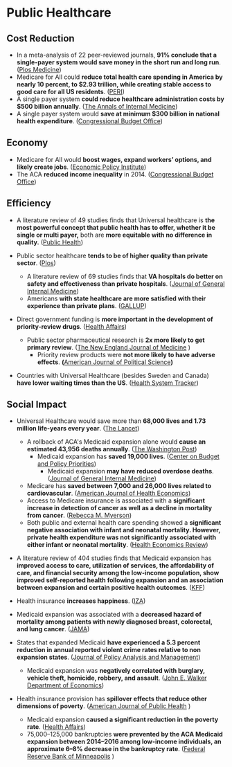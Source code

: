 # Public Healthcare

## Cost Reduction

* In a meta-analysis of 22 peer-reviewed journals, **91% conclude that a single-payer system would save money in the short run and long run**. \([Plos Medicine](https://heatinformatics.com/sites/default/files/images-videosFileContent/journal.pmed_.1003013.pdf)\)
* Medicare for All could **reduce total health care spending in America by nearly 10 percent, to $2.93 trillion, while creating stable access to good care for all US residents**. \([PERI](https://0x0.la/u/HBSEP3b.pdf)\)
* A single payer system **could reduce healthcare administration costs by $500 billion annually**. \([The Annals of Internal Medicine](https://zero.sci-hub.se/6270/69739f396b37e96266016765fbb0ec19/woolhandler2017.pdf#page=2)\)
* A single payer system would **save at minimum $300 billion in national health expenditure**. \([Congressional Budget Office](https://www.cbo.gov/system/files/2020-12/56811-Single-Payer.pdf)\)

## Economy

* Medicare for All would **boost wages, expand workers’ options, and likely create jobs**. \([Economic Policy Institute](https://files.epi.org/pdf/186856.pdf)\)
* The ACA **reduced income inequality** in 2014. \([Congressional Budget Office](https://www.cbo.gov/system/files/115th-congress-2017-2018/reports/53597-distribution-household-income-2014.pdf)\)

## Efficiency

* A literature review of 49 studies finds that Universal healthcare is **the most powerful concept that public health has to offer, whether it be single or multi payer,** both are **more equitable with no difference in quality.** \([Public Health](https://www.med.unic.ac.cy/wp-content/uploads/samoutis-paper.pdf)\)
* Public sector healthcare **tends to be of higher quality than private sector**. \([Plos](https://journals.plos.org/plosmedicine/article/file?id=10.1371/journal.pmed.1001244&type=printable)\) 
  * A literature review of 69 studies finds that **VA hospitals do better on safety and effectiveness than private hospitals**. \([Journal of General Internal Medicine](https://link.springer.com/content/pdf/10.1007/s11606-016-3775-2.pdf)\)
  * Americans **with state healthcare are more satisfied with their experience than private plans**. \([GALLUP](https://news.gallup.com/poll/186527/americans-government-health-plans-satisfied.aspx)\)
* Direct government funding is **more important in the development of priority-review drugs**. \([Health Affairs](https://www.researchgate.net/profile/Frank-Lichtenberg/publication/49805993_What_Are_The_Respective_Roles_Of_The_Public_And_Private_Sectors_In_Pharmaceutical_Innovation/links/58ac9680aca272af066626be/What-Are-The-Respective-Roles-Of-The-Public-And-Private-Sectors-In-Pharmaceutical-Innovation.pdf)\)
  * Public sector pharmaceutical research is **2x more likely to get primary review**. \([The New England Journal of Medicine](https://www.nejm.org/doi/pdf/10.1056/nejmsa1008268#page=5)    \)
    * Priority review products were **not more likely to have adverse effects**. **\(**[American Journal of Political Science](https://moscow.sci-hub.st/973/520bac7fed886f752bdb7d532ea478da/carpenter2011.pdf#page=12)**\)**
* Countries with Universal Healthcare \(besides Sweden and Canada\) **have lower waiting times than the US**. \([Health System Tracker](https://i.imgur.com/THQTAOa.png)\)

## Social Impact

* Universal Healthcare would save more than **68,000 lives and 1.73 million life-years every year**. \([The Lancet](https://sci-hub.st/downloads/2020-02-15/a8/10.1016@S0140-67361933019-3.pdf)\)
  * A rollback of ACA's Medicaid expansion alone would **cause an estimated 43,956 deaths annually**. \([The Washington Post](https://archive.is/aGJLK#selection-3699.0-3708.0)\)
    * Medicaid expansion has **saved 19,000 lives**. \([Center on Budget and Policy Priorities](https://www.cbpp.org/sites/default/files/atoms/files/11-6-19health.pdf)\)
      * Medicaid expansion **may have reduced overdose deaths**.  \([Journal of General Internal Medicine](https://link.springer.com/content/pdf/10.1007/s11606-018-4664-7.pdf)\)
  * Medicare has **saved between 7,000 and 26,000 lives related to cardiovascular**. \([American Journal of Health Economics](https://www.frbsf.org/economic-research/files/wp2015-04.pdf)\)
  * Access to Medicare insurance is associated with a **significant increase in detection of cancer as well as a decline in mortality from cancer**. \([Rebecca M. Myerson](https://onlinelibrary.wiley.com/doi/pdf/10.1002/pam.22199)\)
  * Both public and external health care spending showed a **significant negative association with infant and neonatal mortality. However, private health expenditure was not significantly associated with either infant or neonatal mortality**. \([Health Economics Review](https://healtheconomicsreview.biomedcentral.com/track/pdf/10.1186/s13561-020-00262-3.pdf)\)
* A literature review of 404 studies finds that Medicaid expansion has **improved access to care, utilization of services, the affordability of care, and financial security among the low-income population, show improved self-reported health following expansion and an association between expansion and certain positive health outcomes**. \([KFF](https://files.kff.org/attachment/Report-The-Effects-of-Medicaid-Expansion-under-the-ACA-Updated-Findings-from-a-Literature-Review.pdf)\)
* Health insurance **increases happiness**. \([IZA](http://ftp.iza.org/dp11879.pdf)\)
* Medicaid expansion was associated with a **decreased hazard of mortality among patients with newly diagnosed breast, colorectal, and lung cancer**. \([JAMA](https://0x0.la/u/mEWpsKF.pdf)\)
* States that expanded Medicaid **have experienced a 5.3 percent reduction in annual reported violent crime rates relative to non expansion states**. \([Journal of Policy Analysis and Management](https://sci-hub.se/downloads/2020-08-06/5f/10.1002@pam.22239.pdf)\)
  * Medicaid expansion was **negatively correlated with burglary, vehicle theft, homicide, robbery, and assault**. \([John E. Walker Department of Economics](https://tigerprints.clemson.edu/cgi/viewcontent.cgi?article=1017&context=economics_pubs)\)
* Health insurance provision has **spillover effects that reduce other dimensions of poverty**. \([American Journal of Public Health](https://www.ncbi.nlm.nih.gov/pmc/articles/PMC6687269/pdf/AJPH.2019.305168.pdf)  \)

  * Medicaid expansion **caused a significant reduction in the poverty rate**. \([Health Affairs](https://care4carolina.com/wp-content/uploads/2020/06/Medicaid-Expansion-and-Poverty-Rates-Health-Affairs-January-2019.pdf)\)
  * 75,000–125,000 bankruptcies **were prevented by the ACA Medicaid expansion between 2014–2016 among low-income individuals, an approximate 6–8% decrease in the bankruptcy rate**. \([Federal Reserve Bank of Minneapolis](https://www.minneapolisfed.org/~/media/assets/mea/2019/paper-contest/winning-papers/aca-bankcruptcy.pdf?la=en)    \)

